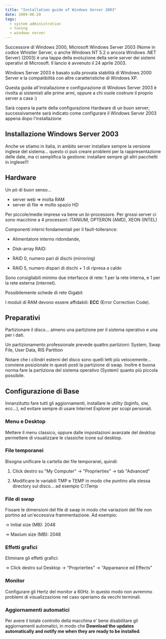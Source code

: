 ```yaml
---
title: "Installation guide of Windows Server 2003"
date: 2009-06-20
tags:
  - system administration
  - tuning
  - windows server
---
```

Successore di Windows 2000, Microsoft Windows Server 2003 (Nome in codice Whistler Server, o anche Windows NT 5.2 o ancora Windows .NET Server) (2003) è una tappa della evoluzione della serie server dei sistemi operativi di Microsoft. Il lancio è avvenuto il 24 aprile 2003.

Windows Server 2003 è basato sulla provata stabilità di Windows 2000 Server e la compatibilità con altre caratteristiche di Windows XP.

Questa guida all'installazione e configurazione di Windows Server 2003 è rivolta ai sistemisti alle prime armi, oppure a chi vuole costrure il proprio server a casa :)

Sarà copera la parte della configurazione Hardware di un buon server; successivamente sarà indicato come configurare il Windows Server 2003 appena dopo l'installazione

<!-- truncate -->

## Installazione Windows Server 2003

Anche se stiamo in italia, in ambito server installare sempre la versione inglese del sistema... questo ci può creare problemi per la rappresentazione delle date, ma ci semplifica la gestione: installare sempre gli altri pacchetti in inglese!!!

## Hardware

Un pò di buon senso...

  * server web => molta RAM
  * server di file => molto spazio HD

Per piccole/medie imprese va bene un bi-processore. Per grossi server ci sono macchine a 4 processori: ITANIUM, OPTERON (AMD), XEON (INTEL)

Componenti interni fondamentali per il fault-tollerance:

- Alimentatore interno ridondande,

- Disk-array RAID:

- RAID 0, numero pari di dischi (mirroring)

- RAID 5, numero dispari di dischi + 1 di ripresa a caldo

Sono consigliabili minimo due interfacce di rete: 1 per la rete interna, e 1 per la rete esterna (internet).

Possibilemente schede di rete Gigabit

I moduli di RAM devono essere affidabili: **ECC** (Error Correction Code).

## Preparativi

Partizionare il disco... almeno una partizione per il sistema operativo e una per i dati.

Un partizionamento professionale prevede quattro partizioni: System, Swap File, User Data, RIS Partition

Notare che i cilindri esterni del disco sono quelli letti più velocemente... conviene posizionale in questi posti la partizione di swap. Inoltre è buona norma fare la partiziona del sistema operativo (System) quanto più piccola possibile.

## Configurazione di Base

Innanzitutto fare tutti gli aggiornamenti, installare le utility (bginfo, siw, ecc...), ed evitare sempre di usare Internet Explorer per scopi personali.

### Menu e Desktop

Mettere il menu classico, oppure dalle impostazioni avanzate del desktop permettere di visualizzare le classiche icone sul desktop.

### File temporanei

Bisogna unificare la cartella dei file temporanei, quindi:

1) Click destro su "My Computer" -> "Proprierties" -> tab "Advanced"

2) Modificare le variabili TMP e TEMP in modo che puntino alla stessa directory sul disco... ad esempio C:\Temp

### File di swap

Fissare le dimensioni del file di swap in modo che variazioni del file non portino ad un'eccessiva frammentazione. Ad esempio:

-> Initial size (MB): 2048

-> Maxium size (MB): 2048

### Effetti grafici

Eliminare gli effetti grafici:

-> Click destro sul Desktop -> "Proprierties" -> "Appareance ed Effects"

### Monitor

Configurare gli Hertz del monitor a 60Hz. In questo modo non avremmo problemi di visualizzazione nel caso operiamo da vecchi terminali.

### Aggiornamenti automatici

Per avere il totale controllo della macchina e' bene disabilitare gli aggiornamenti automatici, in modo che **Download the updates automatically and notify me when they are ready to be installed**.
